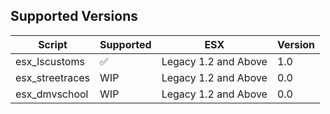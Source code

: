 ## Supported Versions
| Script | Supported          | ESX | Version | 
| ------- | ------------------ |--------|-----|
| esx_lscustoms   | :white_check_mark: | Legacy 1.2 and Above | 1.0 |
| esx_streetraces   | WIP | Legacy 1.2 and Above | 0.0 |
| esx_dmvschool   | WIP | Legacy 1.2 and Above | 0.0 |
